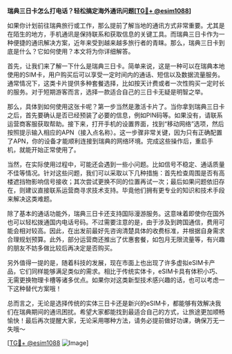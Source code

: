**瑞典三日卡怎么打电话？轻松搞定海外通讯问题[[TG💪+ @esim1088](https://t.me/s/esim1088)]**

如果你计划前往瑞典旅行或工作，那么提前了解当地的通讯方式非常重要。尤其是在陌生的地方，手机通讯是保持联系和获取信息的关键工具。而瑞典三日卡作为一种便捷的通讯解决方案，近年来受到越来越多旅行者的青睐。那么，瑞典三日卡到底是什么？它如何使用？本文将为你详细解答。

首先，让我们来了解一下什么是瑞典三日卡。简单来说，这是一种可以在瑞典本地使用的SIM卡，用户购买后可以享受一定时间内的通话、短信以及数据流量服务。通常情况下，这类卡片提供多种套餐选择，比如按天计费或者一次性购买一定时长的服务。对于短期游客而言，选择一款适合自己的三日卡无疑是明智之举。

那么，具体到如何使用这张卡呢？第一步当然是激活卡片了。当你拿到瑞典三日卡之后，首先要确认是否已经预装了必要的信息，例如PIN码等。如果没有，请联系运营商客服获取帮助。接下来，打开手机的设置界面，找到“移动网络”选项，然后按照提示输入相应的APN（接入点名称）。这一步骤非常关键，因为只有正确配置了APN，你的设备才能顺利连接到瑞典的网络环境。完成这些操作后，重启手机，就能开始正常使用了。

当然，在实际使用过程中，可能还会遇到一些小问题。比如信号不稳定、通话质量不佳等情况。针对这些问题，我们可以采取以下几种措施：首先检查周围是否有高楼遮挡物影响信号接收；其次尝试更换不同的位置再试一次；最后如果问题依旧存在，则建议直接联系运营商寻求技术支持。毕竟他们拥有更专业的知识和技术手段来解决这类难题。

除了基本的通话功能外，瑞典三日卡还支持国际漫游服务。这意味着即使你在国外也可以轻松拨通国内电话号码。不过需要注意的是，由于涉及到跨国通信，费用可能会相对较高。因此，在出发前最好先咨询清楚具体的收费标准，并根据自身需求合理规划预算。此外，部分运营商还推出了优惠套餐，如包月无限流量等，有兴趣的朋友不妨多做比较后再决定是否购买。

另外值得一提的是，随着科技的发展，现在市面上也出现了许多虚拟eSIM卡产品，它们同样能够满足类似的需求。相比于传统实体卡，eSIM卡具有体积小巧、无需更换物理卡槽等诸多优点。如果你对这类新型技术感兴趣的话，也可以考虑一下这种替代方案哦！

总而言之，无论是选择传统的实体三日卡还是新兴的eSIM卡，都能够有效解决我们在瑞典期间的通讯困扰。希望大家都能找到最适合自己的方式，让旅途更加顺畅愉快！最后再次提醒大家，无论采用哪种方法，请务必提前做好功课，确保万无一失哦～

[[TG💪+ @esim1088](https://t.me/s/esim1088) ![Image](https://i.postimg.cc/4NQfJmqS/Snipaste-2025-05-13-00-14-12.png)]